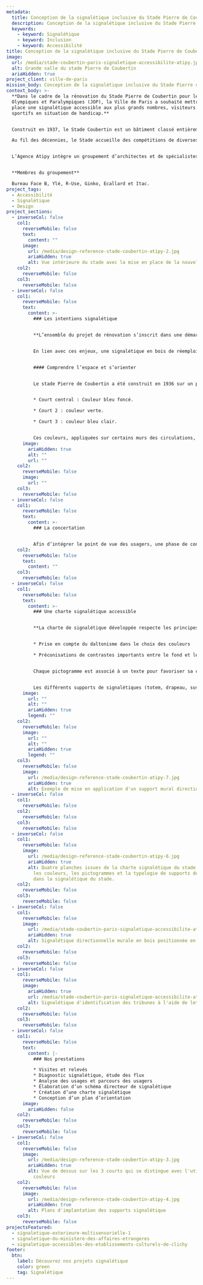 ```yaml
---
metadata:
  title: Conception de la signalétique inclusive du Stade Pierre de Coubertin
  description: Conception de la signalétique inclusive du Stade Pierre de Coubertin à Paris
  keywords:
    - keyword: Signalétique
    - keyword: Inclusion
    - keyword: Accessibilité
title: Conception de la signalétique inclusive du Stade Pierre de Coubertin
image:
  url: /media/stade-coubertin-paris-signaletique-accessibilite-atipy.jpg
  alt: Grande salle du stade Pierre de Coubertin
  ariaHidden: true
project_client: ville-de-paris
mission_body: Conception de la signalétique inclusive du Stade Pierre de Coubertin à Paris.
context_body: >-
  **Dans le cadre de la rénovation du Stade Pierre de Coubertin pour les Jeux
  Olympiques et Paralympiques (JOP), la Ville de Paris a souhaité mettre en
  place une signalétique accessible aux plus grands nombres, visiteurs et
  sportifs en situation de handicap.** 


  Construit en 1937, le Stade Coubertin est un bâtiment classé entièrement en briques.

  Au fil des décennies, le Stade accueille des compétitions de diverses disciplines comme le volleyball, la boxe française, le judo, le handball…


  L’Agence Atipy intègre un groupement d’architectes et de spécialistes afin d’apporter son expertise sur le sujet de la signalétique d’orientation pour tous les publics.


  **Membres du groupement**

  Bureau Face B, Ylé, R-Use, Ginko, Ecallard et Itac.
project_tags:
  - Accessibilité
  - Signalétique
  - Design
project_sections:
  - inverseCol: false
    col1:
      reverseMobile: false
      text:
        content: ""
      image:
        url: /media/design-reference-stade-coubertin-atipy-2.jpg
        ariaHidden: true
        alt: Vue intérieure du stade avec la mise en place de la nouvelle signalétique
    col2:
      reverseMobile: false
    col3:
      reverseMobile: false
  - inverseCol: false
    col1:
      reverseMobile: false
      text:
        content: >-
          ### Les intentions signalétique


          **L’ensemble du projet de rénovation s’inscrit dans une démarche de conception universelle. La Ville de Paris et la Solideo ont la volonté de proposer un héritage des jeux favorisant l’inclusion et la ville accessible. Il est également souhaité une ambition environnementale favorisant le réemploi.**


          En lien avec ces enjeux, une signalétique en bois de réemploi a été proposée.


          #### Comprendre l’espace et s’orienter


          Le stade Pierre de Coubertin a été construit en 1936 sur un plan symétrique avec à sa pointe le hall 1. Ce plan reprend la configuration d’un podium. La symétrie du bâtiment rend l’orientation compliquée. En effet, l’usager manque de repères. Pour améliorer le repérage spatial et en complément de la signalétique, le projet de peinture intérieure s’appuie sur les couleurs existantes et dominantes :


          * Court central : Couleur bleu foncé.

          * Court 2 : couleur verte.

          * Court 3 : couleur bleu clair.


          Ces couleurs, appliquées sur certains murs des circulations, sont perceptibles par des personnes daltoniennes. Elles ne transmettent pas à elles seules une information, mais viennent en complément des supports signalétique.
      image:
        ariaHidden: true
        alt: ""
        url: ""
    col2:
      reverseMobile: false
      image:
        url: ""
    col3:
      reverseMobile: false
  - inverseCol: false
    col1:
      reverseMobile: false
      text:
        content: >-
          ### La concertation


          Afin d’intégrer le point de vue des usagers, une phase de concertation avec les visiteurs en situation de handicap a été mise en place par le pôle ingénierie d'Atipy. Le projet de rénovation et de signalétique est soumis à diverses associations (APF, AVH…). À l’issue de ces rencontres, les remarques sont prises en compte et intégrées au projet.
    col2:
      reverseMobile: false
      text:
        content: ""
    col3:
      reverseMobile: false
  - inverseCol: false
    col1:
      reverseMobile: false
      text:
        content: >-
          ### Une charte signalétique accessible


          **La charte de signalétique développée respecte les principes de lisibilité, visibilité et compréhension indispensables à un système d’orientation efficace.**


          * Prise en compte du daltonisme dans le choix des couleurs

          * Préconisations de contrastes importants entre le fond et le texte.


          Chaque pictogramme est associé à un texte pour favoriser sa compréhension. La version pleine des pictogrammes est préférée. Une typographie, en lien avec la charte graphique de la Ville de Paris, a été retenue&nbsp;: Arial.


          Les différents supports de signalétiques (totem, drapeau, suspendu, plaque de porte et imposte) sont réalisés en bois résineux clair pour permettre un contraste important avec les textes et les pictogrammes. Dans les circulations du court central, les supports en drapeau font face au sens de circulation. Positionnés perpendiculaires au cheminement, ces supports dirigent le public vers les places. Dans le cheminement inverse, à la sortie des tribunes, les supports totems positionnés de face en haut des escaliers orientent le public vers les sorties et les espaces de services (toilettes, buvettes, etc…).
      image:
        url: ""
        alt: ""
        ariaHidden: true
        legend: ""
    col2:
      reverseMobile: false
      image:
        url: ""
        alt: ""
        ariaHidden: true
        legend: ""
    col3:
      reverseMobile: false
      image:
        url: /media/design-reference-stade-coubertin-atipy-7.jpg
        ariaHidden: true
        alt: Exemple de mise en application d'un support mural directionnel.
  - inverseCol: false
    col1:
      reverseMobile: false
    col2:
      reverseMobile: false
    col3:
      reverseMobile: false
  - inverseCol: false
    col1:
      reverseMobile: false
      image:
        url: /media/design-reference-stade-coubertin-atipy-6.jpg
        ariaHidden: true
        alt: Quatre planches issues de la charte signalétique du stade. Elles détaillent
          les couleurs, les pictogrammes et la typologie de supports déployés
          dans la signalétique du stade.
    col2:
      reverseMobile: false
    col3:
      reverseMobile: false
  - inverseCol: false
    col1:
      reverseMobile: false
      image:
        url: /media/stade-coubertin-paris-signaletique-accessibilite-atipy-2.jpg
        ariaHidden: true
        alt: Signalétique directionnelle murale en bois positionnée en bas d'un escalier
    col2:
      reverseMobile: false
    col3:
      reverseMobile: false
  - inverseCol: false
    col1:
      reverseMobile: false
      image:
        ariaHidden: true
        url: /media/stade-coubertin-paris-signaletique-accessibilite-atipy-3.jpg
        alt: Signalétique d'identification des tribunes à l'aide de lettres.
    col2:
      reverseMobile: false
    col3:
      reverseMobile: false
  - inverseCol: false
    col1:
      reverseMobile: false
      text:
        content: |-
          ### Nos prestations

          * Visites et relevés
          * Diagnostic signalétique, étude des flux
          * Analyse des usages et parcours des usagers
          * Élaboration d’un schéma directeur de signalétique
          * Création d’une charte signalétique
          * Conception d’un plan d’orientation
      image:
        ariaHidden: false
    col2:
      reverseMobile: false
    col3:
      reverseMobile: false
  - inverseCol: false
    col1:
      reverseMobile: false
      image:
        url: /media/design-reference-stade-coubertin-atipy-3.jpg
        ariaHidden: true
        alt: Vue de dessus sur les 3 courts qui se distingue avec l'utilisation de 3
          couleurs
    col2:
      reverseMobile: false
      image:
        url: /media/design-reference-stade-coubertin-atipy-4.jpg
        ariaHidden: true
        alt: Plans d'implantation des supports signalétique
    col3:
      reverseMobile: false
projectsFeatured:
  - signaletique-exterieure-multisensorielle-1
  - signaletique-du-ministere-des-affaires-etrangeres
  - signaletique-accessibles-des-etablissements-culturels-de-clichy
footer:
  btn:
    label: Découvrez nos projets signalétique
    color: green
    tag: Signalétique
---
```

